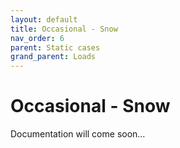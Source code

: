 ```yaml
---
layout: default
title: Occasional - Snow
nav_order: 6
parent: Static cases
grand_parent: Loads
---
```


# Occasional - Snow

Documentation will come soon…

